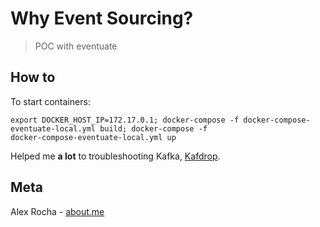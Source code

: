 # Why Event Sourcing?
> POC with eventuate

## How to

To start containers:
```
export DOCKER_HOST_IP=172.17.0.1; docker-compose -f docker-compose-eventuate-local.yml build; docker-compose -f
docker-compose-eventuate-local.yml up
```

Helped me **a lot** to troubleshooting Kafka, [Kafdrop](https://github.com/HomeAdvisor/Kafdrop).

## Meta

Alex Rocha - [about.me](http://about.me/alex.rochas)
